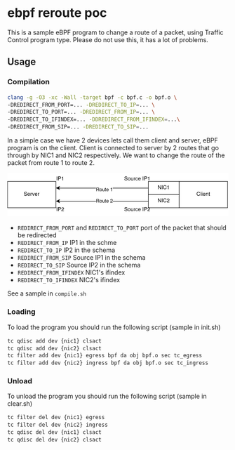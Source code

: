 # ebpf reroute poc

This is a sample eBPF program to change a route of a packet, using Traffic Control program type. Please do not use this, it has a lot of problems.

## Usage

### Compilation

```bash
clang -g -O3 -xc -Wall -target bpf -c bpf.c -o bpf.o \
-DREDIRECT_FROM_PORT=... -DREDIRECT_TO_IP=... \
-DREDIRECT_TO_PORT=... -DREDIRECT_FROM_IP=... \
-DREDIRECT_TO_IFINDEX=... -DDREDIRECT_FROM_IFINDEX=...\
-DREDIRECT_FROM_SIP=... -DREDIRECT_TO_SIP=...
```

In a simple case we have 2 devices lets call them client
and server, eBPF program is on the client.
Client is connected to server by 2 routes that
go through by NIC1 and NIC2 respectively.
We want to change the route of the packet from route 1 to route 2.

![](schema.jpg)

- `REDIRECT_FROM_PORT` and `REDIRECT_TO_PORT` port of the packet that should be redirected
- `REDIRECT_FROM_IP` IP1 in the schme
- `REDIRECT_TO_IP` IP2 in the schema
- `REDIRECT_FROM_SIP` Source IP1 in the schema
- `REDIRECT_TO_SIP` Source IP2 in the schema
- `REDIRECT_FROM_IFINDEX` NIC1's ifindex
- `REDIRECT_TO_IFINDEX` NIC2's ifindex

See a sample in `compile.sh`

### Loading
To load the program you should run the following script (sample in init.sh)

```bash
tc qdisc add dev {nic1} clsact
tc qdisc add dev {nic2} clsact
tc filter add dev {nic1} egress bpf da obj bpf.o sec tc_egress
tc filter add dev {nic2} ingress bpf da obj bpf.o sec tc_ingress
```
### Unload
To unload the program you should run the following script (sample in clear.sh)

```bash
tc filter del dev {nic1} egress
tc filter del dev {nic2} ingress 
tc qdisc del dev {nic1} clsact
tc qdisc del dev {nic2} clsact
```


